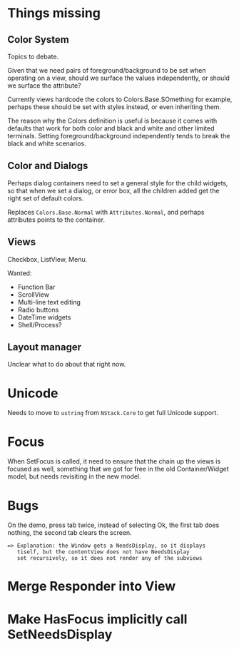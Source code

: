 
# Things missing

## Color System

Topics to debate.

Given that we need pairs of foreground/background to be set when
operating on a view, should we surface the values independently, or
should we surface the attribute?

Currently views hardcode the colors to Colors.Base.SOmething for
example, perhaps these should be set with styles instead, or even
inheriting them.

The reason why the Colors definition is useful is because it comes with
defaults that work for both color and black and white and other limited
terminals.  Setting foreground/background independently tends to break
the black and white scenarios.

## Color and Dialogs

Perhaps dialog containers need to set a general style for the child widgets,
so that when we set a dialog, or error box, all the children added get the
right set of default colors.

Replaces `Colors.Base.Normal` with `Attributes.Normal`, and perhaps attributes
points to the container.

## Views

Checkbox, ListView, Menu.

Wanted:
- Function Bar
- ScrollView
- Multi-line text editing
- Radio buttons
- DateTime widgets
- Shell/Process?

## Layout manager

Unclear what to do about that right now.

# Unicode

Needs to move to `ustring` from `NStack.Core` to get full Unicode support.

# Focus

When SetFocus is called, it need to ensure that the chain up the views is
focused as well, something that we got for free in the old Container/Widget
model, but needs revisiting in the new model.

# Bugs

On the demo, press tab twice, instead of selecting Ok, the first tab
does nothing, the second tab clears the screen.

	=> Explanation: the Window gets a NeedsDisplay, so it displays
	   tiself, but the contentView does not have NeedsDisplay
	   set recursively, so it does not render any of the subviews

# Merge Responder into View

# Make HasFocus implicitly call SetNeedsDisplay
